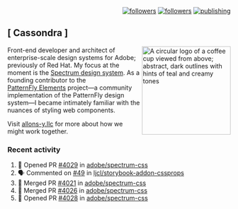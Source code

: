 <p align="right"><a rel="me" href="https://front-end.social/@castastrophe">
    <img alt="followers" title="Follow me on Mastodon" src="https://img.shields.io/mastodon/follow/109297102751309835?domain=https%3A%2F%2Ffront-end.social&label=Follow&logo=mastodon&logoColor=white&style=for-the-badge&labelColor=008080&color=006969"/></a>
  <a href="https://codepen.io/castastrophe/">
    <img alt="followers" title="Follow me on CodePen" src="https://img.shields.io/badge/23-1?color=640464&labelColor=7c007c&style=for-the-badge&logo=codepen&label=Follow"/></a>
<a href="https://castastrophe.medium.com/">
    <img alt="publishing" title="View articles on Medium" src="https://img.shields.io/badge/107-1?color=666&labelColor=444&label=subscribe&logo=medium&logoColor=white&style=for-the-badge"/></a>
</p>

## [&nbsp;Cassondra&nbsp;]

<img align="right" src="https://github-production-user-asset-6210df.s3.amazonaws.com/1840295/253016758-ba468774-1cd3-42c2-8f43-947b5eeb5edf.png" height="200" alt="A circular logo of a coffee cup viewed from above; abstract, dark outlines with hints of teal and creamy tones">

Front-end developer and architect of enterprise-scale design systems for Adobe; previously of Red Hat. My focus at the moment is the [Spectrum design system](https://github.com/adobe/spectrum-css). As a founding contributor to the [PatternFly&nbsp;Elements](https://github.com/patternfly/patternfly-elements) project&mdash;a community implementation of the PatternFly design system&mdash;I became intimately familiar with the nuances of styling web components.

Visit [allons-y.llc](http://allons-y.llc/) for more about how we might work together.

### Recent activity

<!--START_SECTION:activity-->
1. 💪 Opened PR [#4029](https://github.com/adobe/spectrum-css/pull/4029) in [adobe/spectrum-css](https://github.com/adobe/spectrum-css)
2. 🗣 Commented on [#49](https://github.com/ljcl/storybook-addon-cssprops/issues/49#issuecomment-3063438854) in [ljcl/storybook-addon-cssprops](https://github.com/ljcl/storybook-addon-cssprops)
3. 🎉 Merged PR [#4021](https://github.com/adobe/spectrum-css/pull/4021) in [adobe/spectrum-css](https://github.com/adobe/spectrum-css)
4. 🎉 Merged PR [#4026](https://github.com/adobe/spectrum-css/pull/4026) in [adobe/spectrum-css](https://github.com/adobe/spectrum-css)
5. 💪 Opened PR [#4028](https://github.com/adobe/spectrum-css/pull/4028) in [adobe/spectrum-css](https://github.com/adobe/spectrum-css)
<!--END_SECTION:activity-->
